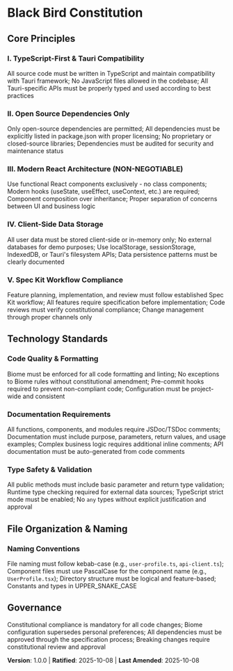 # Black Bird Constitution

## Core Principles

### I. TypeScript-First & Tauri Compatibility

All source code must be written in TypeScript and maintain compatibility with Tauri framework; No JavaScript files allowed in the codebase; All Tauri-specific APIs must be properly typed and used according to best practices

### II. Open Source Dependencies Only

Only open-source dependencies are permitted; All dependencies must be explicitly listed in package.json with proper licensing; No proprietary or closed-source libraries; Dependencies must be audited for security and maintenance status

### III. Modern React Architecture (NON-NEGOTIABLE)

Use functional React components exclusively - no class components; Modern hooks (useState, useEffect, useContext, etc.) are required; Component composition over inheritance; Proper separation of concerns between UI and business logic

### IV. Client-Side Data Storage

All user data must be stored client-side or in-memory only; No external databases for demo purposes; Use localStorage, sessionStorage, IndexedDB, or Tauri's filesystem APIs; Data persistence patterns must be clearly documented

### V. Spec Kit Workflow Compliance

Feature planning, implementation, and review must follow established Spec Kit workflow; All features require specification before implementation; Code reviews must verify constitutional compliance; Change management through proper channels only

## Technology Standards

### Code Quality & Formatting

Biome must be enforced for all code formatting and linting; No exceptions to Biome rules without constitutional amendment; Pre-commit hooks required to prevent non-compliant code; Configuration must be project-wide and consistent

### Documentation Requirements

All functions, components, and modules require JSDoc/TSDoc comments; Documentation must include purpose, parameters, return values, and usage examples; Complex business logic requires additional inline comments; API documentation must be auto-generated from code comments

### Type Safety & Validation

All public methods must include basic parameter and return type validation; Runtime type checking required for external data sources; TypeScript strict mode must be enabled; No `any` types without explicit justification and approval

## File Organization & Naming

### Naming Conventions

File naming must follow kebab-case (e.g., `user-profile.ts`, `api-client.ts`); Component files must use PascalCase for the component name (e.g., `UserProfile.tsx`); Directory structure must be logical and feature-based; Constants and types in UPPER_SNAKE_CASE

## Governance

Constitutional compliance is mandatory for all code changes; Biome configuration supersedes personal preferences; All dependencies must be approved through the specification process; Breaking changes require constitutional review and approval

**Version**: 1.0.0 | **Ratified**: 2025-10-08 | **Last Amended**: 2025-10-08
